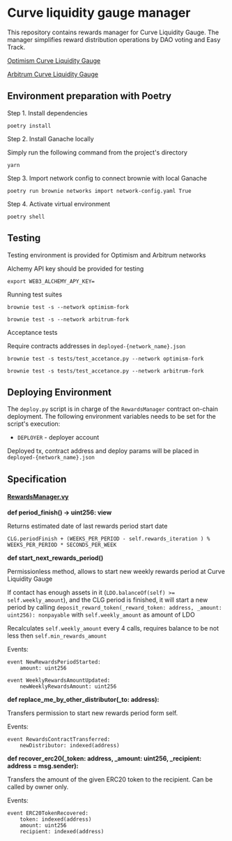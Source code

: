 # Curve liquidity gauge manager

This repository contains rewards manager for Curve Liquidity Gauge. The manager simplifies reward distribution operations by DAO voting and Easy Track.

[Optimism Curve Liquidity Gauge](https://optimistic.etherscan.io/address/0xD53cCBfED6577d8dc82987e766e75E3cb73a8563)

[Arbitrum Curve Liquidity Gauge](https://arbiscan.io/address/0x098EF55011B6B8c99845128114A9D9159777d697)

## Environment preparation with Poetry

Step 1. Install dependencies
```shell
poetry install
```

Step 2. Install Ganache locally

Simply run the following command from the project's directory

```shell
yarn
```

Step 3. Import network config to connect brownie with local Ganache

```shell
poetry run brownie networks import network-config.yaml True
```

Step 4. Activate virtual environment

```shell
poetry shell
```

## Testing

Testing environment is provided for Optimism and Arbitrum networks

Alchemy API key should be provided for testing

`export WEB3_ALCHEMY_APY_KEY=`

Running test suites

`brownie test -s --network optimism-fork`

`brownie test -s --network arbitrum-fork`

Acceptance tests

Require contracts addresses in `deployed-{network_name}.json`

`brownie test -s tests/test_accetance.py --network optimism-fork`

`brownie test -s tests/test_accetance.py --network arbitrum-fork`

## Deploying Environment

The `deploy.py` script is in charge of the `RewardsManager` contract on-chain deployment.
The following environment variables needs to be set for the script's execution:

* `DEPLOYER` - deployer account

Deployed tx, contract address and deploy params will be placed in `deployed-{network_name}.json`

## Specification

#### [RewardsManager.vy](contracts/RewardsManager.vy)

**def period_finish() -> uint256: view**

Returns estimated date of last rewards period start date
    
    CLG.periodFinish + (WEEKS_PER_PERIOD - self.rewards_iteration ) % WEEKS_PER_PERIOD * SECONDS_PER_WEEK
    
**def start_next_rewards_period()**

Permissionless method, allows to start new weekly rewards period at Curve Liquidity Gauge

If contact has enough assets in it (`LDO.balanceOf(self) >= self.weekly_amount`), and the CLG period is finished, it will start a new period by calling `deposit_reward_token(_reward_token: address, _amount: uint256): nonpayable` with `self.weekly_amount` as amount of LDO

Recalculates `self.weekly_amount` every 4 calls, requires balance to be not less then `self.min_rewards_amount`

Events:

```vyper=
event NewRewardsPeriodStarted:
    amount: uint256
```

```vyper=
event WeeklyRewardsAmountUpdated:
    newWeeklyRewardsAmount: uint256
```

**def replace_me_by_other_distributor(_to: address):**

Transfers permission to start new rewards period form self.

Events:

```vyper=
event RewardsContractTransferred:
    newDistributor: indexed(address)
```

**def recover_erc20(_token: address, _amount: uint256, _recipient: address = msg.sender):**

Transfers the amount of the given ERC20 token to the recipient. Can be called by owner only.

Events:
```vyper=
event ERC20TokenRecovered:
    token: indexed(address)
    amount: uint256
    recipient: indexed(address)
```
